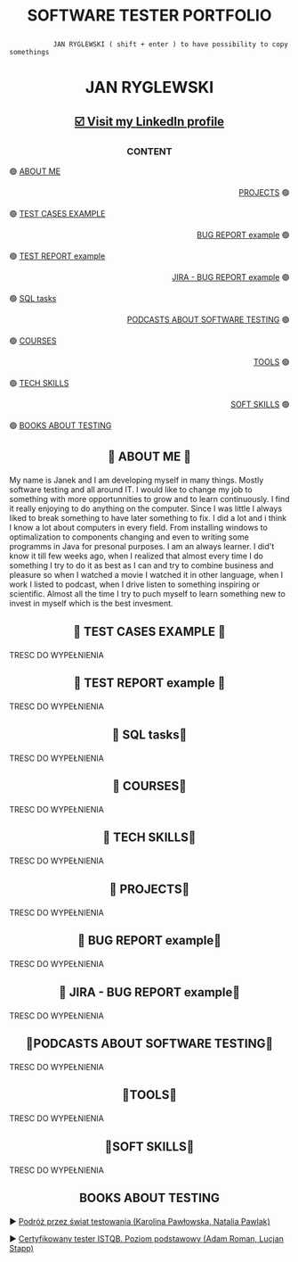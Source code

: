  # <p align="center"> SOFTWARE TESTER PORTFOLIO         
               JAN RYGLEWSKI ( shift + enter ) to have possibility to copy somethings
# <p align="center"> JAN RYGLEWSKI
## <p align="center"><a href="https://www.linkedin.com/in/janryglewski/" target="_blank">☑️ Visit my <b>LinkedIn</b> profile</a></p>


### <p align="center">CONTENT
🟢 [ABOUT ME](#aboutme) <p align="right">[PROJECTS](#projects) 🟢

🟢 [TEST CASES EXAMPLE](#testcases) <p align="right"> [BUG REPORT example](#bugreport) 🟢

🟢 [TEST REPORT example](#testreport) <p align="right"> [JIRA - BUG REPORT example](#jira) 🟢

🟢 [SQL tasks](#sql) <p align="right"> [PODCASTS ABOUT SOFTWARE TESTING](#podcasts) 🟢

🟢 [COURSES](#courses) <p align="right"> [TOOLS](#tools) 🟢

🟢 [TECH SKILLS](#techskills) <p align="right"> [SOFT SKILLS](#softskills) 🟢

🟢 [BOOKS ABOUT TESTING](#books) 
 

  

## <p align="center"><a name="aboutme"> 🤗 ABOUT ME 🤗 </a>
My name is Janek and I am developing myself in many things. Mostly software testing and all around IT. I would like to change my job to something with more opportunnities to grow and to learn continuously. I find it really enjoying to do anything on the computer. Since I was little I always liked to break something to have later something to fix. I did a lot and i think I know a lot about computers in every field. From installing windows to optimalization to components changing and even to writing some programms in Java for presonal purposes. I am an always learner. I did't know it till few weeks ago, when I realized that almost every time I do something I try to do it as best as I can and try to combine business and pleasure so when I watched a movie I watched it in other language, when I work I listed to podcast, when I drive listen to something inspiring or scientific. Almost all the time I try to puch myself to learn something new to invest in myself which is the best invesment.
## <p align="center"><a name="testcases"> 🤗 TEST CASES EXAMPLE 🤗 </a>
TRESC DO WYPEŁNIENIA
## <p align="center"><a name="testreport"> 🤗 TEST REPORT example 🤗 </a>
TRESC DO WYPEŁNIENIA
## <p align="center"><a name="sql"> 🤗 SQL tasks🤗 </a>
TRESC DO WYPEŁNIENIA
## <p align="center"><a name="courses"> 🤗 COURSES🤗 </a>
TRESC DO WYPEŁNIENIA
## <p align="center"><a name="techskills"> 🤗 TECH SKILLS🤗 </a>
TRESC DO WYPEŁNIENIA
## <p align="center"><a name="projects"> 🤗 PROJECTS🤗 </a>
TRESC DO WYPEŁNIENIA
## <p align="center"><a name="bugreport"> 🤗 BUG REPORT example🤗 </a>
TRESC DO WYPEŁNIENIA
## <p align="center"><a name="jira"> 🤗 JIRA - BUG REPORT example🤗 </a>
TRESC DO WYPEŁNIENIA
## <p align="center"><a name="podcasts"> 🤗PODCASTS ABOUT SOFTWARE TESTING🤗 </a>
TRESC DO WYPEŁNIENIA
## <p align="center"><a name="tools"> 🤗TOOLS🤗 </a>
TRESC DO WYPEŁNIENIA
## <p align="center"><a name="softskills"> 🤗SOFT SKILLS🤗 </a>
TRESC DO WYPEŁNIENIA
## <p align="center"><a name="books">BOOKS ABOUT TESTING</a>

:arrow_forward: <a href="https://www.funwithbugs.com/landingpage/juz_jest_dostepna/" target="_blank">Podróż przez świat testowania (Karolina Pawłowska, Natalia Pawlak)</a>

:arrow_forward: <a href="https://helion.pl/ksiazki/certyfikowany-tester-istqb-poziom-podstawowy-adam-roman-lucjan-stapp,ctispv.htm#format/e" target="_blank">Certyfikowany tester ISTQB. Poziom podstawowy (Adam Roman, Lucjan Stapp)</a>


